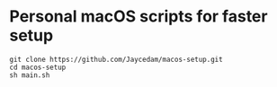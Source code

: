 # Personal macOS scripts for faster setup

```
git clone https://github.com/Jaycedam/macos-setup.git
cd macos-setup
sh main.sh
```
